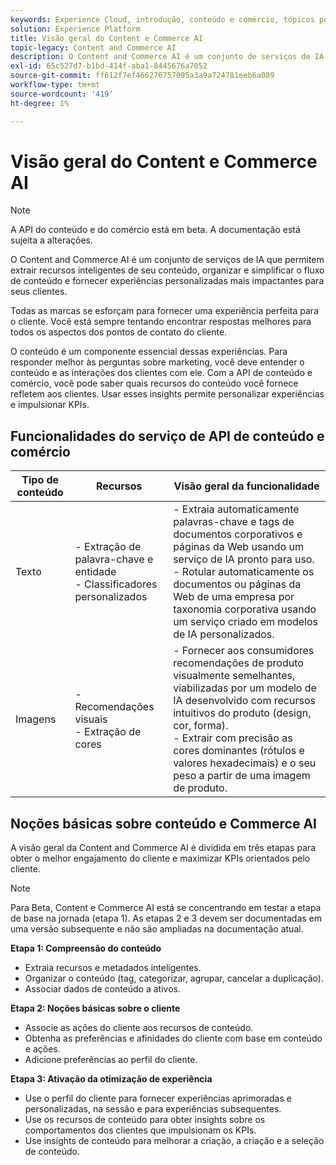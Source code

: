 ```yaml
---
keywords: Experience Cloud, introdução, conteúdo e comércio, tópicos populares, Serviços inteligentes, ccai
solution: Experience Platform
title: Visão geral do Content e Commerce AI
topic-legacy: Content and Commerce AI
description: O Content and Commerce AI é um conjunto de serviços de IA que permite extrair recursos inteligentes de seu conteúdo, organizar, simplificar o fluxo de conteúdo e fornecer experiências personalizadas mais impactantes para seus clientes.
exl-id: 65c527d7-b1bd-414f-aba1-8445676a7052
source-git-commit: ff612f7ef466276757095a3a9a724781eeb6a089
workflow-type: tm+mt
source-wordcount: '419'
ht-degree: 1%

---
```


# Visão geral do Content e Commerce AI

>[!NOTE]
>
>A API do conteúdo e do comércio está em beta. A documentação está sujeita a alterações.

O Content and Commerce AI é um conjunto de serviços de IA que permitem extrair recursos inteligentes de seu conteúdo, organizar e simplificar o fluxo de conteúdo e fornecer experiências personalizadas mais impactantes para seus clientes.

Todas as marcas se esforçam para fornecer uma experiência perfeita para o cliente. Você está sempre tentando encontrar respostas melhores para todos os aspectos dos pontos de contato do cliente.

O conteúdo é um componente essencial dessas experiências. Para responder melhor às perguntas sobre marketing, você deve entender o conteúdo e as interações dos clientes com ele. Com a API de conteúdo e comércio, você pode saber quais recursos do conteúdo você fornece refletem aos clientes. Usar esses insights permite personalizar experiências e impulsionar KPIs.

## Funcionalidades do serviço de API de conteúdo e comércio

| Tipo de conteúdo | Recursos | Visão geral da funcionalidade |
| --- | --- | --- |
| Texto | - Extração de palavra-chave e entidade <br>- Classificadores personalizados | - Extraia automaticamente palavras-chave e tags de documentos corporativos e páginas da Web usando um serviço de IA pronto para uso. <br> - Rotular automaticamente os documentos ou páginas da Web de uma empresa por taxonomia corporativa usando um serviço criado em modelos de IA personalizados. |
| Imagens | - Recomendações visuais <br> - Extração de cores | - Fornecer aos consumidores recomendações de produto visualmente semelhantes, viabilizadas por um modelo de IA desenvolvido com recursos intuitivos do produto (design, cor, forma). <br> - Extrair com precisão as cores dominantes (rótulos e valores hexadecimais) e o seu peso a partir de uma imagem de produto. |

## Noções básicas sobre conteúdo e Commerce AI

A visão geral da Content and Commerce AI é dividida em três etapas para obter o melhor engajamento do cliente e maximizar KPIs orientados pelo cliente.

>[!NOTE]
>
>Para Beta, Content e Commerce AI está se concentrando em testar a etapa de base na jornada (etapa 1). As etapas 2 e 3 devem ser documentadas em uma versão subsequente e não são ampliadas na documentação atual.

**Etapa 1: Compreensão do conteúdo**
- Extraia recursos e metadados inteligentes.
- Organizar o conteúdo (tag, categorizar, agrupar, cancelar a duplicação).
- Associar dados de conteúdo a ativos.

**Etapa 2: Noções básicas sobre o cliente**
- Associe as ações do cliente aos recursos de conteúdo.
- Obtenha as preferências e afinidades do cliente com base em conteúdo e ações.
- Adicione preferências ao perfil do cliente.

**Etapa 3: Ativação da otimização de experiência**
- Use o perfil do cliente para fornecer experiências aprimoradas e personalizadas, na sessão e para experiências subsequentes.
- Use os recursos de conteúdo para obter insights sobre os comportamentos dos clientes que impulsionam os KPIs.
- Use insights de conteúdo para melhorar a criação, a criação e a seleção de conteúdo.
